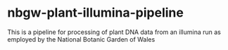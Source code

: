 # nbgw-plant-illumina-pipeline
This is a pipeline for processing of plant DNA data from an illumina run as employed by the National Botanic Garden of Wales
